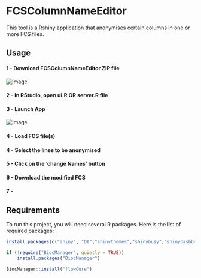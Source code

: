 # FCSColumnNameEditor
This tool is a Rshiny application that anonymises certain columns in one or more FCS files.

   ## Usage


#### 1 - Download FCSColumnNameEditor ZIP file

![image](https://github.com/user-attachments/assets/e70d8421-f14d-40cc-963a-f0f25d021d38)

#### 2 - In RStudio, open ui.R OR server.R file

#### 3 - Launch App 
![image](https://github.com/user-attachments/assets/02eee245-1028-4fdc-b140-d11271d4247d)

#### 4 - Load FCS file(s)

#### 4 - Select the lines to be anonymised


#### 5 - Click on the ‘change Names’ button

#### 6 - Download the modified FCS

#### 7 - 


## Requirements

To run this project, you will need several R packages. Here is the list of required packages:

```R
install.packages(c("shiny", "DT","shinythemes","shinybusy","shinydashboard","shinyjs"))
```

```R
if (!require("BiocManager", quietly = TRUE))
    install.packages("BiocManager")

BiocManager::install("flowCore")
```
